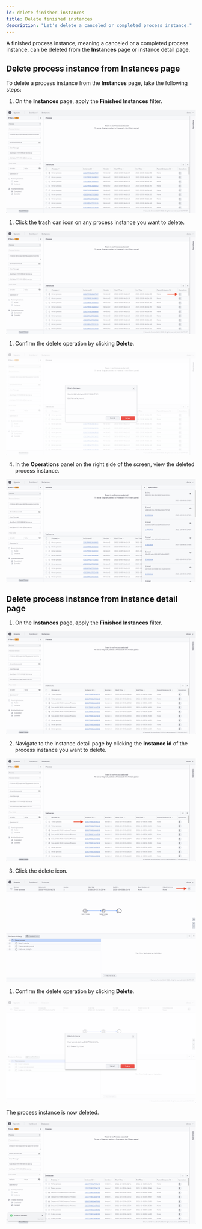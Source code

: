 ```yaml
---
id: delete-finished-instances
title: Delete finished instances
description: "Let's delete a canceled or completed process instance."
---
```


A finished process instance, meaning a canceled or a completed process instance, can be deleted from the **Instances** page or instance detail page.

## Delete process instance from Instances page

To delete a process instance from the **Instances** page, take the following steps:

1. On the **Instances** page, apply the **Finished Instances** filter.

![operate-view-finished-instances](./img/operate-instances-finished-instances_light.png)

1. Click the trash can icon on any process instance you want to delete.

![operate-perform-delete-operation](./img/operate-instances-click-delete-operation_light.png)

1. Confirm the delete operation by clicking **Delete**.

![operate-confirm-delete-operation](./img/operate-instances-delete-operation-confirm_light.png)

4. In the **Operations** panel on the right side of the screen, view the deleted process instance.

![operate-view-delete-operation](./img/operate-operations-panel-delete-operation_light.png)

## Delete process instance from instance detail page

1. On the **Instances** page, apply the **Finished Instances** filter.

![operate-view-finished-instances-instance-detail](./img/operate-instance-detail-finished-instances_light.png)

2. Navigate to the instance detail page by clicking the **Instance id** of the process instance you want to delete.

![operate-navigate-finished-instance-detail](./img/operate-instance-detail-finished-instances-navigate_light.png)

3. Click the delete icon.

![operate-instance-detail-perform-delete](./img/operate-finished-instance-detail_light.png)

1. Confirm the delete operation by clicking **Delete**.

![operate-instance-detail-confirm-delete-operation](./img/operate-instance-detail-delete-operation-confirm_light.png)

The process instance is now deleted.

![operate-instance-deleted-notification](./img/operate-instance-deleted-notification_light.png)

[//]:# (Is there any chance of getting this process instance back? If not, we should probably note a warning.)
